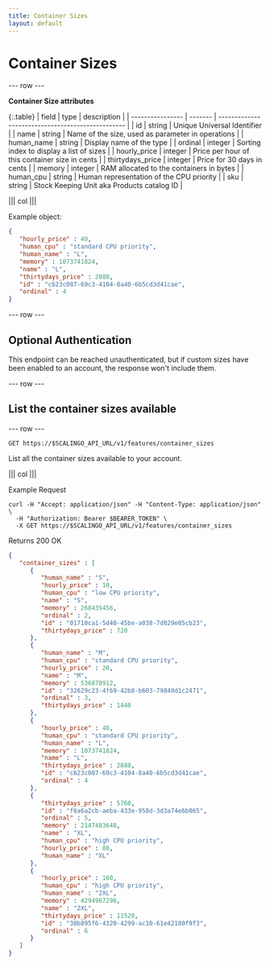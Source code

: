 ```yaml
---
title: Container Sizes
layout: default
---
```


# Container Sizes

--- row ---

**Container Size attributes**

{:.table}
| field            | type    | description                                       |
| ---------------- | ------- | ------------------------------------------------- |
| id               | string  | Unique Universal Identifier                       |
| name             | string  | Name of the size, used as parameter in operations |
| human_name       | string  | Display name of the type                          |
| ordinal          | integer | Sorting index to display a list of sizes          |
| hourly_price     | integer | Price per hour of this container size in cents    |
| thirtydays_price | integer | Price for 30 days in cents                        |
| memory           | integer | RAM allocated to the containers in bytes          |
| human_cpu        | string  | Human representation of the CPU priority          |
| sku              | string  | Stock Keeping Unit aka Products catalog ID        |

||| col |||

Example object:

```json
{
   "hourly_price" : 40,
   "human_cpu" : "standard CPU priority",
   "human_name" : "L",
   "memory" : 1073741824,
   "name" : "L",
   "thirtydays_price" : 2880,
   "id" : "c623c087-69c3-4104-8a40-6b5cd3d41cae",
   "ordinal" : 4
}
```

--- row ---

## Optional Authentication

This endpoint can be reached unauthenticated, but if custom sizes have been enabled
to an account, the response won't include them.

--- row ---

## List the container sizes available

--- row ---

`GET https://$SCALINGO_API_URL/v1/features/container_sizes`

List all the container sizes available to your account.

||| col |||

Example Request

```shell
curl -H "Accept: application/json" -H "Content-Type: application/json" \
  -H "Authorization: Bearer $BEARER_TOKEN" \
  -X GET https://$SCALINGO_API_URL/v1/features/container_sizes
```

Returns 200 OK

```json
{
   "container_sizes" : [
      {
         "human_name" : "S",
         "hourly_price" : 10,
         "human_cpu" : "low CPU priority",
         "name" : "S",
         "memory" : 268435456,
         "ordinal" : 2,
         "id" : "01710ca1-5d40-45be-a038-7d029e05cb23",
         "thirtydays_price" : 720
      },
      {
         "human_name" : "M",
         "human_cpu" : "standard CPU priority",
         "hourly_price" : 20,
         "name" : "M",
         "memory" : 536870912,
         "id" : "32629c23-4f69-42b8-b603-79849d1c2471",
         "ordinal" : 3,
         "thirtydays_price" : 1440
      },
      {
         "hourly_price" : 40,
         "human_cpu" : "standard CPU priority",
         "human_name" : "L",
         "memory" : 1073741824,
         "name" : "L",
         "thirtydays_price" : 2880,
         "id" : "c623c087-69c3-4104-8a40-6b5cd3d41cae",
         "ordinal" : 4
      },
      {
         "thirtydays_price" : 5760,
         "id" : "f6a6a2cb-aeba-433e-958d-3d3a74e6b065",
         "ordinal" : 5,
         "memory" : 2147483648,
         "name" : "XL",
         "human_cpu" : "high CPU priority",
         "hourly_price" : 80,
         "human_name" : "XL"
      },
      {
         "hourly_price" : 160,
         "human_cpu" : "high CPU priority",
         "human_name" : "2XL",
         "memory" : 4294967296,
         "name" : "2XL",
         "thirtydays_price" : 11520,
         "id" : "30b895f6-4320-4299-ac10-61e42180f9f3",
         "ordinal" : 6
      }
   ]
}
```

